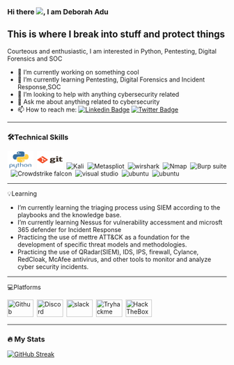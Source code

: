 ### Hi there <img src="https://raw.githubusercontent.com/MartinHeinz/MartinHeinz/master/wave.gif" width="30px">, I am Deborah Adu

This is where I break into stuff and protect things
---
Courteous and enthusiastic, I am interested in Python, Pentesting, Digital Forensics and SOC

- 🔭 I’m currently working on something cool
- 🌱 I’m currently learning Pentesting, Digital Forensics and Incident Response,SOC
- 🤔 I’m looking to help with anything cybersecurity related
- 💬 Ask me about anything related to cybersecurity 
- 📫 How to reach me: [![Linkedin Badge](https://img.shields.io/badge/-Linkedin-blue?style=flat&logo=Linkedin&logoColor=white)](https://www.linkedin.com/in/deborah-adu-korang/)
[![Twitter Badge](https://img.shields.io/badge/-Twitter-blue?style=flat&logo=Linkedin&logoColor=white)](https://twitter.com/She_is_faceless)
---
### :hammer_and_wrench:Technical Skills
<div>
  <img src="https://github.com/devicons/devicon/blob/master/icons/python/python-original-wordmark.svg" title="python" alt="python" width="60" height="40"/>&nbsp;
  <img src="https://github.com/devicons/devicon/blob/master/icons/git/git-original-wordmark.svg" title="Git" **alt="Git" width="60" height="40"/>&nbsp;
  <img src="https://www.unixmen.com/wp-content/uploads/2015/11/Kali_Linux_Logo.png" title="kali linux" alt="Kali" width="60" height="40"/>&nbsp;
  <img src="https://www.redeszone.net/app/uploads-redeszone.net/2016/11/metasploit_logo.png" title="Metaspliot" alt="Metaspliot" width="60" height="40"/>&nbsp;
  <img src="https://www.macupdate.com/images/icons512/23765.png" title="Wireshark" alt="wirshark" width="60" height="40"/>&nbsp;
  <img src="https://gcatoolkit.org/wp-content/uploads/2019/04/nmap-logo@2x.jpg" title="Nmap" alt="Nmap" width="60" height="40"/>&nbsp;
  <img src="https://portswigger.net/content/images/logos/burpsuite-twittercard.png" title="Burp suite" alt="Burp suite" width="60" height="40"/>&nbsp;
   <img src="https://www.sumologic.com/wp-content/uploads/Logo_CrowdStrike_1600x1000.png" title="crowdstrike" alt="Crowdstrike falcon" width="60" height="40"/>&nbsp;
   <img src="https://www.kindpng.com/picc/m/13-131087_visual-studio-2019-official-logo-visual-studio-2010.png" title="Visual studio" alt="visual studio" width="60" height="40"/>&nbsp;
   <img src="https://logos-download.com/wp-content/uploads/2016/02/Ubuntu.png" title="Ubuntu" alt="ubuntu" width="60" height="50"/>&nbsp;
   <img src="https://library.kissclipart.com/20181214/plq/kissclipart-linux-penguin-clipart-tux-linux-kernel-745902781d2cde40.jpg" title="Ubuntu" alt="ubuntu" width="60" height="50"/>&nbsp;
   
</div>

---
💡Learning
-  I’m currently learning the triaging process using SIEM according to the playbooks and the knowledge base.
- I’m currently learning Nessus for vulnerability accessment and microsft 365 defender for Incident Response
-  Practicing the use of mettre ATT&CK as a foundation for the development of specific threat models and methodologies.
- Practicing the use of QRadar(SIEM), IDS, IPS, firewall, Cylance, RedCloak, McAfee antivirus, and other tools to monitor and analyze cyber security incidents.

---
💻Platforms
<div>
   <img src="https://logosmarcas.net/wp-content/uploads/2020/12/GitHub-Logo.png" title="Github" **alt="GitHub" width="60" height="40"/>&nbsp;
     <img src="https://1000logos.net/wp-content/uploads/2020/10/Discord-logo.png" title="Discord" **alt="Discord" width="60" height="40"/>&nbsp;
     <img src="https://image.cnbcfm.com/api/v1/image/105684220-1547727181154mb_slack_01.jpg?v=1547727329&w=1400&h=950" title="slack" **alt="slack" width="60" height="40"/>&nbsp;
  <img src="https://assets.tryhackme.com/img/favicon.png" title="Tryhackme" **alt="Tryhackme" width="60" height="40"/>&nbsp;
  <img src="https://miro.medium.com/max/1190/1*VHwe3Z6UQ-AkIZv-toe3jg.png" title="HackTheBox" **alt="HackTheBox" width="60" height="40"/>&nbsp; 
  </div>
  
  ---
  ### 🔥 My Stats
 [![GitHub Streak](https://github-readme-streak-stats.herokuapp.com?user=Derbery&theme=dark&hide_border=true)](https://git.io/streak-stats)



